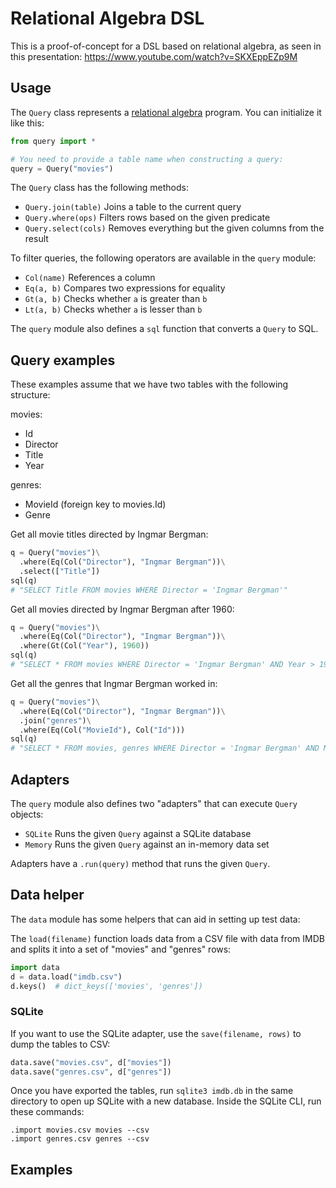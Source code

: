 # Relational Algebra DSL

This is a proof-of-concept for a DSL based on relational algebra, as seen in this presentation: <https://www.youtube.com/watch?v=SKXEppEZp9M>

## Usage

The `Query` class represents a [relational algebra][relalg] program. You can initialize it like this:

```python
from query import *

# You need to provide a table name when constructing a query:
query = Query("movies")
```

The `Query` class has the following methods:

- `Query.join(table)` Joins a table to the current query
- `Query.where(ops)` Filters rows based on the given predicate
- `Query.select(cols)` Removes everything but the given columns from the result

To filter queries, the following operators are available in the `query` module:

- `Col(name)` References a column
- `Eq(a, b)` Compares two expressions for equality
- `Gt(a, b)` Checks whether `a` is greater than `b`
- `Lt(a, b)` Checks whether `a` is lesser than `b`

The `query` module also defines a `sql` function that converts a `Query` to SQL.

## Query examples

These examples assume that we have two tables with the following structure:

movies:

- Id
- Director
- Title
- Year

genres:

- MovieId (foreign key to movies.Id)
- Genre

Get all movie titles directed by Ingmar Bergman:

```python
q = Query("movies")\
  .where(Eq(Col("Director"), "Ingmar Bergman"))\
  .select(["Title"])
sql(q)
# "SELECT Title FROM movies WHERE Director = 'Ingmar Bergman'"
```

Get all movies directed by Ingmar Bergman after 1960:

```python
q = Query("movies")\
  .where(Eq(Col("Director"), "Ingmar Bergman"))\
  .where(Gt(Col("Year"), 1960))
sql(q)
# "SELECT * FROM movies WHERE Director = 'Ingmar Bergman' AND Year > 1960"
```

Get all the genres that Ingmar Bergman worked in:

```python
q = Query("movies")\
  .where(Eq(Col("Director"), "Ingmar Bergman"))\
  .join("genres")\
  .where(Eq(Col("MovieId"), Col("Id")))
sql(q)
# "SELECT * FROM movies, genres WHERE Director = 'Ingmar Bergman' AND MovieId = Id"
```

## Adapters

The `query` module also defines two "adapters" that can execute `Query` objects:

- `SQLite` Runs the given `Query` against a SQLite database
- `Memory` Runs the given `Query` against an in-memory data set

Adapters have a `.run(query)` method that runs the given `Query`.

## Data helper

The `data` module has some helpers that can aid in setting up test data:

The `load(filename)` function loads data from a CSV file with data from IMDB and splits it into a set of "movies" and "genres" rows:

```python
import data
d = data.load("imdb.csv")
d.keys()  # dict_keys(['movies', 'genres'])
```

### SQLite

If you want to use the SQLite adapter, use the `save(filename, rows)` to dump the tables to CSV:

```python
data.save("movies.csv", d["movies"])
data.save("genres.csv", d["genres"])
```

Once you have exported the tables, run `sqlite3 imdb.db` in the same directory to open up SQLite with a new database.
Inside the SQLite CLI, run these commands:

```sqlite
.import movies.csv movies --csv
.import genres.csv genres --csv
```

## Examples

[relalg]: https://en.wikipedia.org/wiki/Relational_algebra
